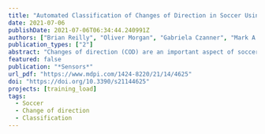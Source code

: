 ```yaml
---
title: "Automated Classification of Changes of Direction in Soccer Using Inertial Measurement Units"
date: 2021-07-06
publishDate: 2021-07-06T06:34:44.240991Z
authors: ["Brian Reilly", "Oliver Morgan", "Gabriela Czanner", "Mark A. Robinson"]
publication_types: ["2"]
abstract: "Changes of direction (COD) are an important aspect of soccer match play. Understanding the physiological and biomechanical demands on players in games allows sports scientists to effectively train and rehabilitate soccer players. COD are conventionally recorded using manually annotated time-motion video analysis which is highly time consuming, so more time-efficient approaches are required. The aim was to develop an automated classification model based on multi-sensor player tracking device data to detect COD > 45°. Video analysis data and individual multi-sensor player tracking data (GPS, accelerometer, gyroscopic) for 23 academy-level soccer players were used. A novel ‘GPS-COD Angle’ variable was developed and used in model training; along with 24 GPS-derived, gyroscope and accelerometer variables. Video annotation was the ground truth indicator of occurrence of COD > 45°. The random forest classifier using the full set of features demonstrated the highest accuracy (AUROC = 0.957, 95% CI = 0.956–0.958, Sensitivity = 0.941, Specificity = 0.772. To balance sensitivity and specificity, model parameters were optimised resulting in a value of 0.889 for both metrics. Similarly high levels of accuracy were observed for random forest models trained using a reduced set of features, accelerometer-derived variables only, and gyroscope-derived variables only. These results point to the potential effectiveness of the novel methodology implemented in automatically identifying COD in soccer players."
featured: false
publication: "*Sensors*"
url_pdf: "https://www.mdpi.com/1424-8220/21/14/4625"
doi: "https://doi.org/10.3390/s21144625"
projects: [training_load]
tags:
  - Soccer
  - Change of direction
  - Classification
---
```

